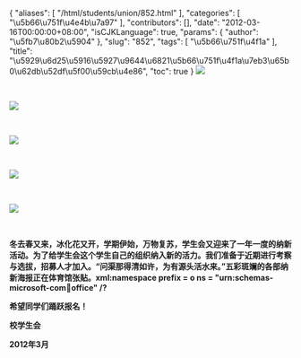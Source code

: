 {
    "aliases": [
        "/html/students/union/852.html"
    ],
    "categories": [
        "\u5b66\u751f\u4e4b\u7a97"
    ],
    "contributors": [],
    "date": "2012-03-16T00:00:00+08:00",
    "isCJKLanguage": true,
    "params": {
        "author": "\u5fb7\u80b2\u5904"
    },
    "slug": "852",
    "tags": [
        "\u5b66\u751f\u4f1a"
    ],
    "title": "\u5929\u6d25\u5916\u5927\u9644\u6821\u5b66\u751f\u4f1a\u7eb3\u65b0\u62db\u52df\u5f00\u59cb\u4e86",
    "toc": true
}
**![](https://cdn.tfls.online/mirror/full/ee8032b85da89966f7d147aa8a6c973f80d4870e.jpg)**

 

**![](https://cdn.tfls.online/mirror/full/f6ade7a8aecd7176fd8c8778e9dc619d90f4f263.jpg)**

 

**![](https://cdn.tfls.online/mirror/full/cbe64e23afb8eb3701b4434213c525231cbbcb06.jpg)**

 

**![](https://cdn.tfls.online/mirror/full/f83ef6a72f026acd4030e05d64ef04d0906a0d70.jpg)**

 

**![](https://cdn.tfls.online/mirror/full/286e8edf8a9ddb106be935dc0f86be23f9e34d1f.jpg)**

 

**冬去春又来，冰化花又开，学期伊始，万物复苏，学生会又迎来了一年一度的纳新活动。为了给学生会这个学生自己的组织纳入新的活力。我们准备于近期进行考察与选拔，招募人才加入。“问渠那得清如许，为有源头活水来。”五彩斑斓的各部纳新海报正在体育馆张贴。xml:namespace prefix = o ns = "urn:schemas-microsoft-com:office:office" /?**

**希望同学们踊跃报名！**

**校学生会**

**2012年3月**

